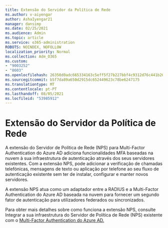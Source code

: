 ```yaml
---
title: Extensão do Servidor da Política de Rede
ms.author: v-aiyengar
author: AshaIyengar21
manager: dansimp
ms.date: 02/25/2021
ms.audience: Admin
ms.topic: article
ms.service: o365-administration
ROBOTS: NOINDEX, NOFOLLOW
localization_priority: Normal
ms.collection: Adm_O365
ms.custom:
- "9003252"
- "8603"
ms.openlocfilehash: 26350d0adc665334163c5eff5f27b227bbf4c9312d76c441b2057471e99e0b30
ms.sourcegitcommit: b5f7da89a650d2915dc652449623c78be6247175
ms.translationtype: MT
ms.contentlocale: pt-PT
ms.lasthandoff: 08/05/2021
ms.locfileid: "53985912"
---
```

# <a name="network-policy-server-extension"></a>Extensão do Servidor da Política de Rede

A extensão do Servidor de Política de Rede (NPS) para Multi-Factor Authentication do Azure AD adiciona funcionalidades MFA baseadas na nuvem à sua infraestrutura de autenticação através dos seus servidores existentes. Com a extensão NPS, pode adicionar a verificação de chamadas telefónicas, mensagens de texto ou aplicação por telefone ao seu fluxo de autenticação existente sem ter de instalar, configurar e manter novos servidores.

A extensão NPS atua como um adaptador entre a RADIUS e a Multi-Factor Authentication do Azure AD baseada na nuvem para fornecer um segundo fator de autenticação para utilizadores federados ou sincronizados.

Para obter mais detalhes sobre como funciona a extensão NPS, consulte Integrar a sua infraestrutura do Servidor de Política de Rede (NPS) existente com o [Multi-Factor Authentication do Azure AD.](https://docs.microsoft.com/azure/active-directory/authentication/howto-mfa-nps-extension)
